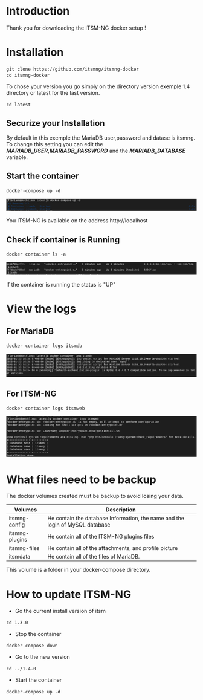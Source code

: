 # Introduction
Thank you for downloading the ITSM-NG docker setup !

# Installation
```
git clone https://github.com/itsmng/itsmng-docker
cd itsmng-docker
```
To chose your version you go simply on the directory version exemple 1.4 directory or latest for the last version.
```
cd latest
```

## Securize your Installation
By default in this exemple the MariaDB user,password and datase is itsmng. To change this setting you can edit the ***MARIADB_USER,MARIADB_PASSWORD*** and the ***MARIADB_DATABASE*** variable.

## Start the container
```
docker-compose up -d
```
![Docker Compose UP](img/docker-compose-up.png)

You ITSM-NG is available on the address http://localhost

## Check if container is Running
```
docker container ls -a
```
![Docker Container LS](img/docker-container-ls.png)

If the container is running the status is "UP"

# View the logs
## For MariaDB
```
docker container logs itsmdb
```
![Example  of MariaDB LOGS](img/example-itsmdb-logs.png)

## For ITSM-NG
```
docker container logs itsmweb
```
![Example of ITSM-NG LOGS](img/example-itsmweb-logs.png)


# What files need to be backup 
The docker volumes created must be backup to avoid losing your data.

| Volumes        | Description                                                                   |
|----------------|-------------------------------------------------------------------------------|
| itsmng-config  | He contain the database Information, the name and the login of MySQL database |
| itsmng-plugins | He contain all of the ITSM-NG plugins files                                   |
| itsmng-files   | He contain all of the attachments, and profile picture                        |
| itsmdata       | He contain all of the files of MariaDB.                                       |

This volume is a folder in your docker-compose directory.

# How to update ITSM-NG
* Go the current install version of itsm
```
cd 1.3.0
```
* Stop the container
```
docker-compose down
```
* Go to the new version
```
cd ../1.4.0
```
* Start the container
```
docker-compose up -d
```
